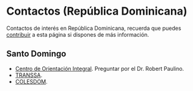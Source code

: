# Contactos (República Dominicana)

Contactos de interés en República Dominicana, recuerda que puedes [contribuir](contribuir.md) a esta página si dispones de más información.

## Santo Domingo

* [Centro de Orientación Integral](https://coin.org.do/). Preguntar por el Dr. Robert Paulino.
* [TRANSSA](https://transsa.org/).
* [COLESDOM](https://www.colesdomrd.com/).
